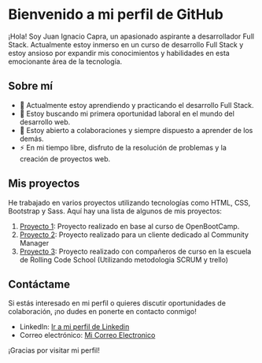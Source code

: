 # Bienvenido a mi perfil de GitHub

¡Hola! Soy Juan Ignacio Capra, un apasionado aspirante a desarrollador Full Stack. Actualmente estoy inmerso en un curso de desarrollo Full Stack y estoy ansioso por expandir mis conocimientos y habilidades en esta emocionante área de la tecnología.

## Sobre mí

- 🔭 Actualmente estoy aprendiendo y practicando el desarrollo Full Stack.
- 🌱 Estoy buscando mi primera oportunidad laboral en el mundo del desarrollo web.
- 💬 Estoy abierto a colaboraciones y siempre dispuesto a aprender de los demás.
- ⚡ En mi tiempo libre, disfruto de la resolución de problemas y la creación de proyectos web.

## Mis proyectos

He trabajado en varios proyectos utilizando tecnologías como HTML, CSS, Bootstrap y Sass. Aquí hay una lista de algunos de mis proyectos:

1. [Proyecto 1](https://nachocapra.github.io/openbootcamp-html-css/): Proyecto realizado en base al curso de OpenBootCamp.
2. [Proyecto 2](https://cf-estudio.vercel.app/): Proyecto realizado para un cliente dedicado al Community Manager
3. [Proyecto 3](https://gamer-center-v12.netlify.app/): Proyecto realizado con compañeros de curso en la escuela de Rolling Code School (Utilizando metodologia SCRUM y trello)



## Contáctame

Si estás interesado en mi perfil o quieres discutir oportunidades de colaboración, ¡no dudes en ponerte en contacto conmigo!

- LinkedIn: [Ir a mi perfil de Linkedin](https://www.linkedin.com/in/juan-ignacio-capra-187610211/)
- Correo electrónico: [Mi Correo Electronico](mugammas2@gmail.com)

¡Gracias por visitar mi perfil!

